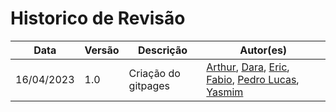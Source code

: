 # Historico de Revisão

| Data     | Versão | Descrição                  | Autor(es)                                                                      |
|----------|--------|----------------------------|-------------------------------------------------------------------------------|
|16/04/2023|  1.0   | Criação do gitpages        |[Arthur](https://github.com/Arthrok), [Dara](https://github.com/daramariabs), [Eric](https://github.com/ericbky), [Fabio](https://github.com/fabioaletorres), [Pedro Lucas](https://github.com/lucasdray), [Yasmim](https://github.com/yaskisoba)|